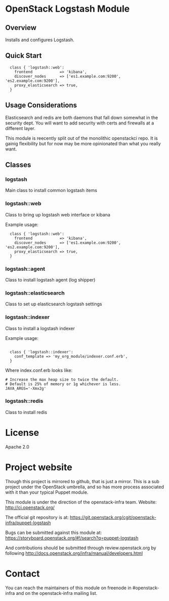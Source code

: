 # OpenStack Logstash Module

## Overview

Installs and configures Logstash.


## Quick Start

```puppet
  class { 'logstash::web':
    frontend            => 'kibana',
    discover_nodes      => ['es1.example.com:9200', 'es2.example.com:9200'],
    proxy_elasticsearch => true,
  }
```


## Usage Considerations


Elasticsearch and redis are both daemons that fall down somewhat in the
security dept. You will want to add security with certs and firewalls at
a different layer.


This module is reecently split out of the monolithic openstackci repo.
It is gainig flexibility but for now may be more opinionated than
what you really want.


## Classes


### logstash


Main class to install common logstash items


### logstash::web


Class to bring up logstash web interface or kibana


Example usage:

```puppet
  class { 'logstash::web':
    frontend            => 'kibana',
    discover_nodes      => ['es1.example.com:9200', 'es2.example.com:9200'],
    proxy_elasticsearch => true,
  }
```


### logstash::agent


Class to install logstash agent (log shipper)


### logstash::elasticsearch


Class to set up elasticsearch logstash settings


### logstash::indexer


Class to install a logstash indexer


Example usage:

```puppet

  class { 'logstash::indexer':
    conf_template => 'my_org_module/indexer.conf.erb',
  }
```

Where index.conf.erb looks like:


```shell
# Increase the max heap size to twice the default.
# Default is 25% of memory or 1g whichever is less.
JAVA_ARGS='-Xmx2g'
```

### logstash::redis


Class to install redis


# License

Apache 2.0

# Project website

Though this project is mirrored to github, that is just a mirror. This
is a sub project under the OpenStack umbrella, and so has more process
associated with it than your typical Puppet module.

This module is under the direction of the openstack-infra team.
Website: http://ci.openstack.org/

The official git repository is at:
https://git.openstack.org/cgit/openstack-infra/puppet-logstash

Bugs can be submitted against this module at:
https://storyboard.openstack.org/#!/search?q=puppet-logstash

And contributions should be submitted through review.openstack.org
by following http://docs.openstack.org/infra/manual/developers.html


# Contact

You can reach the maintainers of this module on freenode in #openstack-infra
and on the openstack-infra mailing list.


